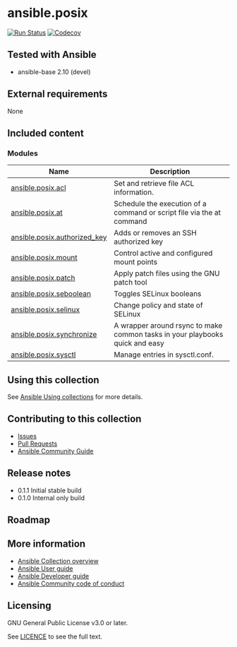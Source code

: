 # ansible.posix
<!-- Add CI and code coverage badges here. Samples included below. -->
[![Run Status](https://api.shippable.com/projects/5e669aaf8b17a60007e4d18d/badge?branch=master)]() [![Codecov](https://img.shields.io/codecov/c/github/ansible-collections/ansible.posix)](https://codecov.io/gh/ansible-collections/ansible.posix)

<!-- Describe the collection and why a user would want to use it. What does the collection do? -->

## Tested with Ansible

<!-- List the versions of Ansible the collection has been tested with. Must match what is in galaxy.yml. -->

* ansible-base 2.10 (devel)

## External requirements

None

## Included content

<!--start collection content-->
### Modules
Name | Description
--- | ---
[ansible.posix.acl](https://github.com/ansible-collections/ansible.posix/blob/master/docs/ansible.posix.acl.rst)|Set and retrieve file ACL information.
[ansible.posix.at](https://github.com/ansible-collections/ansible.posix/blob/master/docs/ansible.posix.at.rst)|Schedule the execution of a command or script file via the at command
[ansible.posix.authorized_key](https://github.com/ansible-collections/ansible.posix/blob/master/docs/ansible.posix.authorized_key.rst)|Adds or removes an SSH authorized key
[ansible.posix.mount](https://github.com/ansible-collections/ansible.posix/blob/master/docs/ansible.posix.mount.rst)|Control active and configured mount points
[ansible.posix.patch](https://github.com/ansible-collections/ansible.posix/blob/master/docs/ansible.posix.patch.rst)|Apply patch files using the GNU patch tool
[ansible.posix.seboolean](https://github.com/ansible-collections/ansible.posix/blob/master/docs/ansible.posix.seboolean.rst)|Toggles SELinux booleans
[ansible.posix.selinux](https://github.com/ansible-collections/ansible.posix/blob/master/docs/ansible.posix.selinux.rst)|Change policy and state of SELinux
[ansible.posix.synchronize](https://github.com/ansible-collections/ansible.posix/blob/master/docs/ansible.posix.synchronize.rst)|A wrapper around rsync to make common tasks in your playbooks quick and easy
[ansible.posix.sysctl](https://github.com/ansible-collections/ansible.posix/blob/master/docs/ansible.posix.sysctl.rst)|Manage entries in sysctl.conf.
<!--end collection content-->

## Using this collection

<!--Include some quick examples that cover the most common use cases for your collection content. -->

See [Ansible Using collections](https://docs.ansible.com/ansible/latest/user_guide/collections_using.html) for more details.

## Contributing to this collection

<!--Describe how the community can contribute to your collection. At a minimum, include how and where users can create issues to report problems or request features for this collection.  List contribution requirements, including preferred workflows and necessary testing, so you can benefit from community PRs. If you are following general Ansible contributor guidelines, you can link to - [Ansible Community Guide](https://docs.ansible.com/ansible/latest/community/index.html). -->

* [Issues](https://github.com/ansible-collections/ansible.posix/issues)
* [Pull Requests](https://github.com/ansible-collections/ansible.posix/pulls)
* [Ansible Community Guide](https://docs.ansible.com/ansible/latest/community/index.html)

## Release notes

* 0.1.1 Initial stable build
* 0.1.0 Internal only build

## Roadmap

<!-- Optional. Include the roadmap for this collection, and the proposed release/versioning strategy so users can anticipate the upgrade/update cycle. -->

## More information

<!-- List out where the user can find additional information, such as working group meeting times, slack/IRC channels, or documentation for the product this collection automates. At a minimum, link to: -->

- [Ansible Collection overview](https://github.com/ansible-collections/overview)
- [Ansible User guide](https://docs.ansible.com/ansible/latest/user_guide/index.html)
- [Ansible Developer guide](https://docs.ansible.com/ansible/latest/dev_guide/index.html)
- [Ansible Community code of conduct](https://docs.ansible.com/ansible/latest/community/code_of_conduct.html)

## Licensing

GNU General Public License v3.0 or later.

See [LICENCE](https://www.gnu.org/licenses/gpl-3.0.txt) to see the full text.
